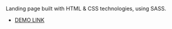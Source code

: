 Landing page built with HTML & CSS technologies, using SASS.

- [DEMO LINK](https://tYuriy.github.io/layout_miami/)
